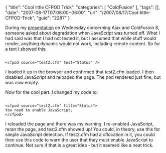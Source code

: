{
	"title": "Cool little CFPOD Trick",
	"categories": [
		"ColdFusion"
	],
	"tags": [],
	"date": "2007-08-17T07:08:00+06:00",
	"url": "/2007/08/17/Cool-little-CFPOD-Trick",
	"guid": "2287"
}

During my <a href="http://www.raymondcamden.com/index.cfm/2007/8/15/Ajax-Presentation-Recording-and-Files">presentation</a> on Wednesday concerning Ajax and ColdFusion 8, someone asked about degradation when JavaScript was turned off. What I had said was that I had not tested it, but I assumed that while stuff would render, anything dynamic would not work, including remote content. So for a text I showed this:

<code>
&lt;cfpod source="test2.cfm" test="Status" /&gt;
</code>

I loaded it up in the browser and confirmed that test2.cfm loaded. I then disabled JavaScript and reloaded the page. The pod rendered just fine, but was now empty. 

Now for the cool part. I changed my code to:

<code>
&lt;cfpod source="test2.cfm" title="Status"&gt;
You need to enable JavaScript.
&lt;/cfpod&gt;
</code>

I reloaded the page and there was my warning. I re-enabled JavaScript, reran the page, and test2.cfm showed up! You could, in theory, use this for simple JavaScript detection. If test2.cfm had a cflocation in it, you could then use this code to warn the user that they must enable JavaScript to continue. Not sure if that is a great idea - but it seemed like a neat trick.